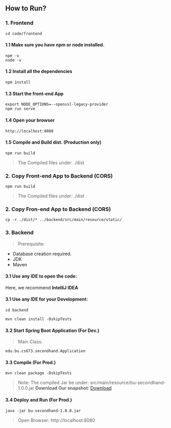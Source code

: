 ## How to Run?

### 1. Frontend
```
cd code/frontend
```
#### 1.1 Make sure you have npm or node installed.
```
npm -v 
node -v
```
#### 1.2 Install all the dependencies

```
npm install
```

#### 1.3 Start the front-end App

```
export NODE_OPTIONS=--openssl-legacy-provider
npm run serve
```

#### 1.4 Open your browser

```
http://localhost:8080
```

#### 1.5 Compile and Build dist. (Production only)

```
npm run build
```

> The Compiled files under: ./dist

### 2. Copy Front-end App to Backend (CORS)

```
npm run build
```
> The Compiled files under: ./dist


### 2. Copy Fron-end App to Backend (CORS)

```
cp -r ./dist/* ../backend/src/main/resource/static/
```

### 3. Backend

> Prerequisite:

-   Database creation required.
-   JDK
-   Maven

#### 3.1 Use any IDE to open the code:

Here, we recommend **IntelliJ IDEA**

#### 3.1 Use any IDE for your Development:

```
cd backend

mvn clean install -DskipTests

```

#### 3.2 Start Spring Boot Application (For Dev.)

> Main Class:

```
edu.bu.cs673.secondhand.Application
```

#### 3.3 Compile (For Prod.)

```
mvn clean package -DskipTests
```

> Note: The compiled Jar be under: src/main/resource/bu-secondhand-1.0.0.jar
> **Download Our snapshot**: [Download](https://drive.google.com/file/d/1MGHmqFn9JVJDV9i4CGHPK_WyYMrfZ3wQ/view?usp=sharing)

#### 3.4 Deploy and Run (For Prod.)

```
java -jar bu-secondhand-1.0.0.jar
```

> Open Browser: http://localhost:8080
